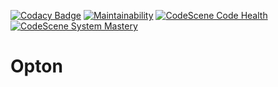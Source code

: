 [![Codacy Badge](https://api.codacy.com/project/badge/Grade/3d8b12dc518945688a4d5a86f1797fc8)](https://www.codacy.com/manual/kristos80/Opton?utm_source=github.com&amp;utm_medium=referral&amp;utm_content=kristos80/Opton&amp;utm_campaign=Badge_Grade) [![Maintainability](https://api.codeclimate.com/v1/badges/b270ce7780ab822b411b/maintainability)](https://codeclimate.com/github/kristos80/Opton/maintainability) [![CodeScene Code Health](https://codescene.io/projects/6894/status-badges/code-health)](https://codescene.io/projects/6894) [![CodeScene System Mastery](https://codescene.io/projects/6894/status-badges/system-mastery)](https://codescene.io/projects/6894)
# Opton
